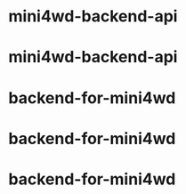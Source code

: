 # mini4wd-backend-api
# mini4wd-backend-api
# backend-for-mini4wd
# backend-for-mini4wd
# backend-for-mini4wd
